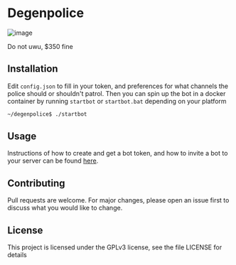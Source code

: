 # Degenpolice

![image](https://user-images.githubusercontent.com/25484353/149094732-79e7b0ff-5d52-442e-b3d4-826137b5f218.png)

Do not uwu, $350 fine

## Installation

Edit `config.json` to fill in your token, and preferences for what channels the police should or shouldn't patrol. Then you can spin up the bot in a docker container by running `startbot` or `startbot.bat` depending on your platform

```bash
~/degenpolice$ ./startbot
```

## Usage

Instructions of how to create and get a bot token, and how to invite a bot to your server can be found [here](https://discordpy.readthedocs.io/en/latest/discord.html).

## Contributing

Pull requests are welcome. For major changes, please open an issue first to discuss what you would like to change.

## License

This project is licensed under the GPLv3 license, see the file LICENSE for details
